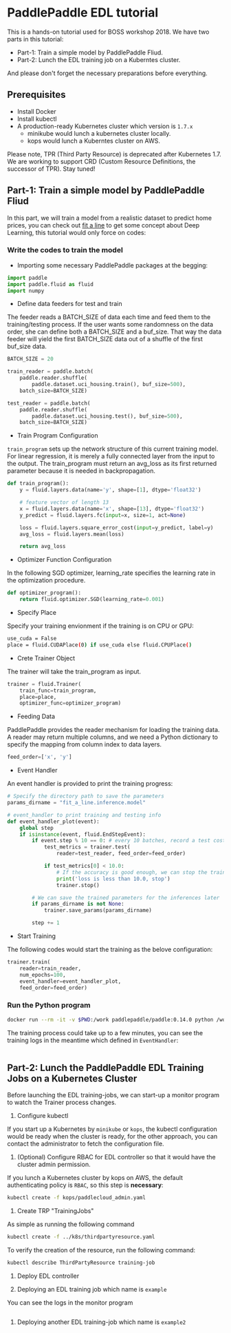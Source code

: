 # PaddlePaddle EDL tutorial

This is a hands-on tutorial used for BOSS workshop 2018. We have two parts in this tutorial:
- Part-1: Train a simple model by PaddlePaddle Fliud.
- Part-2: Lunch the EDL training job on a Kuberntes cluster.

And please don't forget the necessary preparations before everything.

## Prerequisites

- Install Docker
- Install kubectl
- A production-ready Kubernetes cluster which version is `1.7.x`
  - minikube would lunch a kubernetes cluster locally.
  - kops would lunch a Kuberntes cluster on AWS.

Please note, TPR (Third Party Resource) is deprecated after Kubernetes 1.7. We are working to support CRD (Custom Resource Definitions, the successor of TPR). Stay tuned!

## Part-1: Train a simple model by PaddlePaddle Fliud

In this part, we will train a model from a realistic dataset to predict home prices,
you can check out [fit a line](https://github.com/PaddlePaddle/book/tree/develop/01.fit_a_line) to get
some concept about Deep Learning, this tutorial would only force on codes:

### Write the codes to train the model

- Importing some necessary PaddlePaddle packages at the begging:

```python
import paddle
import paddle.fluid as fluid
import numpy
```

- Define data feeders for test and train

The feeder reads a BATCH_SIZE of data each time and feed them to the training/testing process.
If the user wants some randomness on the data order, she can define both a BATCH_SIZE and a buf_size.
That way the data feeder will yield the first BATCH_SIZE data out of a shuffle of the first buf_size data.

```python
BATCH_SIZE = 20

train_reader = paddle.batch(
    paddle.reader.shuffle(
        paddle.dataset.uci_housing.train(), buf_size=500),
    batch_size=BATCH_SIZE)

test_reader = paddle.batch(
    paddle.reader.shuffle(
        paddle.dataset.uci_housing.test(), buf_size=500),
    batch_size=BATCH_SIZE)
```

- Train Program Configuration

`train_program` sets up the network structure of this current training model.
For linear regression, it is merely a fully connected layer from the input to the output.
The train_program must return an avg_loss as its first returned parameter because it is needed in backpropagation.

```python
def train_program():
    y = fluid.layers.data(name='y', shape=[1], dtype='float32')

    # feature vector of length 13
    x = fluid.layers.data(name='x', shape=[13], dtype='float32')
    y_predict = fluid.layers.fc(input=x, size=1, act=None)

    loss = fluid.layers.square_error_cost(input=y_predict, label=y)
    avg_loss = fluid.layers.mean(loss)

    return avg_loss
```

- Optimizer Function Configuration

In the following SGD optimizer, learning_rate specifies the learning rate in the optimization procedure.

```python
def optimizer_program():
    return fluid.optimizer.SGD(learning_rate=0.001)
```

- Specify Place

Specify your training envionment if the training is on CPU or GPU: 

```bash
use_cuda = False
place = fluid.CUDAPlace(0) if use_cuda else fluid.CPUPlace()
```

- Crete Trainer Object

The trainer will take the train_program as input.

```python
trainer = fluid.Trainer(
    train_func=train_program,
    place=place,
    optimizer_func=optimizer_program)
```

- Feeding Data

PaddlePaddle provides the reader mechanism for loading the training data.
A reader may return multiple columns, and we need a Python dictionary to specify
the mapping from column index to data layers.

```python
feed_order=['x', 'y']
```

- Event Handler

An event handler is provided to print the training progress:

```python
# Specify the directory path to save the parameters
params_dirname = "fit_a_line.inference.model"

# event_handler to print training and testing info
def event_handler_plot(event):
    global step
    if isinstance(event, fluid.EndStepEvent):
        if event.step % 10 == 0: # every 10 batches, record a test cost
            test_metrics = trainer.test(
                reader=test_reader, feed_order=feed_order)

            if test_metrics[0] < 10.0:
                # If the accuracy is good enough, we can stop the training.
                print('loss is less than 10.0, stop')
                trainer.stop()

        # We can save the trained parameters for the inferences later
        if params_dirname is not None:
            trainer.save_params(params_dirname)

        step += 1
```

- Start Training

The following codes would start the training as the belove configuration:

```python
trainer.train(
    reader=train_reader,
    num_epochs=100,
    event_handler=event_handler_plot,
    feed_order=feed_order)
```

### Run the Python program

```bash
docker run --rm -it -v $PWD:/work paddlepaddle/paddle:0.14.0 python /work/example/train_fluid.py
```

The training process could take up to a few minutes, you can see the training logs
in the meantime which defined in `EventHandler`:

```text
```

## Part-2: Lunch the PaddlePaddle EDL Training Jobs on a Kubernetes Cluster

Before launching the EDL training-jobs, we can start-up a monitor program to
watch the Trainer process changes.

1. Configure kubectl

If you start up a Kubernetes by `minikube` or `kops`, the kubectl configuration would be ready when
the cluster is ready, for the other approach, you can contact the administrator to fetch the configuration file.

1. (Optional) Configure RBAC for EDL controller so that it would have the cluster admin permission.

If you lunch a Kubernetes cluster by kops on AWS, the default authenticating policy is `RBAC`,
so this step is **necessary**:

```bash
kubectl create -f kops/paddlecloud_admin.yaml
```

1. Create TRP "TrainingJobs"

As simple as running the following command

``` bash
kubectl create -f ../k8s/thirdpartyresource.yaml
```

To verify the creation of the resource, run the following command:

``` bash
kubectl describe ThirdPartyResource training-job
```

1. Deploy EDL controller

1. Deploying an EDL training job which name is `example`

You can see the logs in the monitor program



```text
```

1. Deploying another EDL training-job which name is `example2`


```text

```
